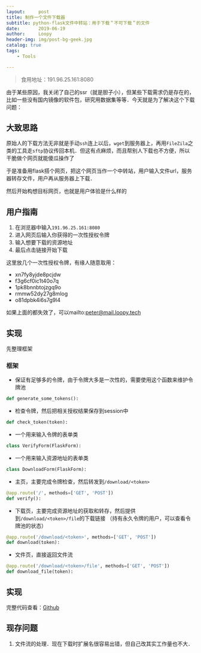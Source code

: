 ```yaml
---
layout:     post
title: 制作一个文件下载器
subtitle: python-flask文件中转站：用于下载＂不可下载＂的文件
date:       2019-06-19
author:     Loopy
header-img: img/post-bg-geek.jpg
catalog: true
tags:
    - Tools

---
```

> 食用地址：191.96.25.161:8080

由于某些原因，我关闭了自己的ssr（就是胆子小），但某些下载需求仍是存在的，比如一些没有国内镜像的软件包，研究用数据集等等．今天就是为了解决这个下载问题：

## 大致思路

原始人的下载方法无非就是手动`ssh`连上以后，`wget`到服务器上，再用`FileZila`之类的工具走`sftp`协议传回本机．但这有点麻烦，而且帮别人下载也不方便，所以干脆做个网页就能傻瓜操作了

于是准备用flask搭个网页，把这个网页当作一个中转站，用户输入文件url，服务器转存文件，用户再从服务器上下载．

然后开始构想目标网页，也就是用户体验是什么样的

## 用户指南
1. 在浏览器中输入`191.96.25.161:8080`
2. 进入网页后输入你获得的一次性授权令牌
3. 输入想要下载的资源地址
4. 最后点击链接开始下载

这里放几个一次性授权令牌，有缘人随意取用：
* xn7fy8yjde8pcjdw
* f3g6cf0ic1t40o7q
* 1pk8bnnbtojzgq9o
* rmmw52dy27g8mlog
* o81dpbk4i6s7g9l4


如果上面的都失效了，可以mailto:peter@mail.loopy.tech

## 实现
先整理框架
### 框架

* 保证有足够多的令牌，由于令牌大多是一次性的，需要使用这个函数来维护令牌池
```py
def generate_some_tokens():
```

* 检查令牌，然后把相关授权结果保存到session中
```py
def check_token(token):
```

* 一个用来输入令牌的表单类
```py
class VerifyForm(FlaskForm):
```

* 一个用来输入资源地址的表单类
```py
class DownloadForm(FlaskForm):
```

* 主页，主要完成令牌检查，然后转发到`/download/<token>`
```py
@app.route('/', methods=['GET', 'POST'])
def verify():
```

* 下载页，主要完成资源地址的获取和转存，然后提供到`/download/<token>/file`的下载链接
（持有永久令牌的用户，可以查看令牌池的状态）
```py
@app.route('/download/<token>', methods=['GET', 'POST'])
def download(token):
```

* 文件页，直接返回文件流
```py
@app.route('/download/<token>/file', methods=['GET', 'POST'])
def download_file(token):
```

## 实现
完整代码查看：[Github](https://github.com/loopyme/online-tools/tree/master/bridge)

## 现存问题
1. 文件流的处理．现在下载时扩展名很容易出错，但自己改其实工作量也不大．
